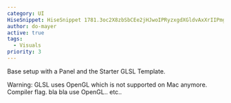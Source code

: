 ```yaml
---
category: UI
HiseSnippet: HiseSnippet 1781.3oc2X8zbSbCEe2jHJwoIPRyzxgdXGldvAxXrIIPmggI9ewgTbRbyFn.8.ixtZsUyZokc05DSGl1i8q.25m.9Xzycl9Inm5za7Mn8Isqs2MwIXbgYn3C198jd+zSO89mD4XAgYSreZ.i54QDZZ5S1vmaQBB39Z5SueWOhl9mhL6xDspzBSYZaUUSeNz13.Aw2HhU4td3f.hslt9jaJYnO8TZpOud8xXWLyhLfkl1C4TKRcZapX.2FEuO00sF1lrOschYuZwsr3rJbWdHnOShxq4gsND2jrCVNsIPZ5WXCapf6aJvBRfl9Tk41cMawOhEM+GRCnG3RjDEzLAfhXWi6ZK0XIWsJsnt1822AfU.kvJLYjUXQz1TaZe9CrFWVMfw.IRZOzmHs5MYJ0qPR0KeB0aHpjdBUZpHUZdjokO0SLXDo9LCZKFb33fAydRUIZtZS7a5nJbXFLQt13CI07Ah9Rjcs74W1.9Zo6jICX5CDFcv9FdF20nmPXa6FXFwM6UU+T3pKa.hbBABZkPBKeBr6MaAGu9Yu5l0MqeCJiJx0zMv8pR47xEPDM.CpXOdnfxHYcBYVBJmks4RY9wLS2LG1yysaLDAsV1PzhFjqIQTmagcKyCY1AYyuD.1K5CnzUxuB108.vmY.hJ.Uh6S7jqY1DRIv9QxksvZRVY5IlAmsCWP1MV9LuHiwIGxwYniIsB9bWW.ygMbzpcNBlkE19.h+xfc0MjzehfWPZWKzY6Zkzy2J5PIwD4rsfSic8HryJdPK9jD92C1pJVfk9iw7f44Q7EToJnWkzABti7NmFUkDbnf6olaaONShf9EDpQmsmuqzGRiBdnWDE4OocLrWzkQ+c68mVDZyVCRWT7mJdD0VzJICsSGd.Alb6PWrHczpLEU7.fcNUHhLLfEPEcSlB6cVH7nphyiZPEVsFtNNwPzQ3z38gNFm3aVzFNNDKw.EbJTsG89IKWxketnkeFjIjPPUARs3eth136vcHFaRXDeowqv4TD52G0hPdibQncsDvxuuOlE3wCRArIoMcevUOHIyGD.oYIOaO4oYR9U3X+gNzqWuFrIGpLlXQnuxsnTaHsmHkavjmWwvBiYwvo9vtXXe2zR9djlMoR+g31TRvIsGxIMTSNZFpyKyn9mEmuFlZTJt4hSwUNTHffXYNt4PQZQLKUF8jGfZi.Fyh1i.U2dqgvzkBEOUPbIzNgsMEDuXdm.j7EGEPf.S.AktLdZwkU.XdH8LTiWu9nXN.T39h6S5F7ewh.aFOBw99L9AmDfu7zViKGC.TV6.dY9wJHV.YRdVHARzzm8nugRnJyhhRurGl0jLd6loQlsBcbbIimG1LnMXXv8eeJ471BSEAvBoV+FPuVJPVD0KUXhANAZKWzV1Lg92it0p4FqOUdSSPaz02GRb4VPg0yVeycB8sV4R4x8n6UMWNmlM5Q2PR2wQRWQRWe.cYI88TyWQWRRWUR2PQWsboQVeW.UmvZJZMhZa0vqSKcT4G+s0pluw8ebia+CUNrTymvdPsp6uyAOtwJOYS2Rf1H9Fo18Xo17bIsyl.cNLP63o1cR5U7h2MZiVnw7HnBACZtyj3BcRvGkP8gBzWf1MT3EJdGA27nsargorm+X.OU7xHF6eIIPavrOCXNmDpIB6t.5dPg3gDx9geqsoJHOcOczj11ykrAqCDXAbj53BvkBbvgthdbSWWdaNi60hynVIM.6QD9zlMI9I08gtgJIDx.g9bVr3dfKBNYKZeUw5PqUXevNQFSaQg25apOzyqqfhTWCY6lF++8JIS9Q8URRcbNSz5+IfWrKtqZkuXz+S4GOghk7XsNwIQG5WoX+A1K0MZAG0ZP6GxGpHgDFuZy+b8d7SJvOu3q9q0qyOpArfxKIzGme4OJdO5o3pUs31ziiI+0W9x+d88Iv8wg6TYkxq5cVSwQuhSyswPbq717xtMgKOAcFEkeT9ZE5SHaFIhNeuK5aRX1Jh+A9DOXAIsd7fE5M3GMqQarkO+oVQkGj9aWTwArsL0abNMZaIsQgSWXnMbUqmZYkFpSI3MGWAWYbEb0wUv0FWAu03J3sGWA+52rfxaBWJTvaGkwTSC5QP83Y55Q8WqRToQZe.wFt+cT+.pLNNTYX1DxehVUnzdpWMs2q3oMwL5nNbpsQaHSn5UDMfO23FF6v8aicoOmXa3QOl3ZXw491TlLz1HqiOusQdCA3VsjRhNDqaZD1w3tFN93lUjy8FT3tcb2Poxm63t2ISOnUkq5f86BgF8A2k62CnUjj.R4yslw0keeMfQPVpTtqG1Av53qKmV17KeykWU9ls8PNp4NoZEX4SHLE+HEBvGfTsZkb8ZgMtlboVMKrTKWHm70meQFsA1RF43Zf0SlL5ewGq39F
author: do-mayer
active: true
tags:
  - Visuals
priority: 3
---
```

Base setup with a Panel and the Starter GLSL Template.


Warning: GLSL uses OpenGL which is not supported on Mac anymore.
Compiler flag. bla bla use OpenGL.. etc.. 
